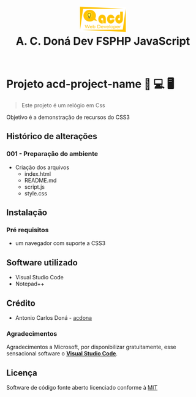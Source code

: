 ﻿<h1 align="center">
<br>
<img src="https://github.com/acdona/acd-images/blob/main/images/acd-logotipo-3-2022.png" alt="acdona" width="120">
<br>
A. C. <b>Doná Dev FSPHP JavaScript</b>
</h1>
<br>

# Projeto acd-project-name 📱 💻 🖥️ 

>Este projeto é um relógio em Css

Objetivo é a demonstração de recursos do CSS3

## Histórico de alterações

### 001 - Preparação do ambiente 

- Criação dos arquivos
    - index.html
    - README.md
    - script.js
    - style.css

## Instalação

### Pré requisitos

- um navegador com suporte a CSS3

## Software utilizado
- Visual Studio Code
- Notepad++

## Crédito

- Antonio Carlos Doná - [acdona](https://guithub.com/acdona)

### Agradecimentos
Agradecimentos a Microsoft, por disponibilizar gratuitamente, esse sensacional software o [**Visual Studio Code**](https://code.visualstudio.com/).

## Licença
Software de código fonte aberto licenciado conforme à [MIT](https://choosealicense.com/licenses/mit/)
